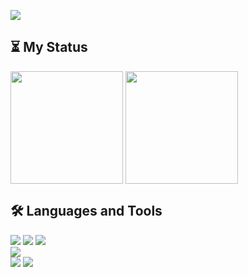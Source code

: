 <a href="https://github.com/DevWooHyeon"><img src="https://capsule-render.vercel.app/api?type=waving&height=250&color=gradient&section=header&text=iOS_Developer&fontSize=80&animation=twinkling"/></a>

## ⏳ My Status
<a href="https://github.com/DevWooHyeon"><img align="center" style="height:180px" src="https://github-readme-stats.vercel.app/api?username=DevWooHyeon&show_icons=true&count_private=true&theme=nord"/></a>
<a href="https://github.com/DevWooHyeon"><img align="center" style="height:180px" src="https://github-readme-stats.vercel.app/api/top-langs/?username=DevWooHyeon&layout=compact&theme=nord"/></a>

## 🛠 Languages and Tools
<img src="https://img.shields.io/badge/Swift-F05138?style=square&logo=swift&logoColor=white"/> <img src="https://img.shields.io/badge/UIKit-40AEF0?style=square&logo=Swift&logoColor=white"/> <img src="https://img.shields.io/badge/SwiftUI-0066FF?style=square&logo=Swift&logoColor=white"/>   
<img src="https://img.shields.io/badge/Python-3776AB?style=square&logo=Python&logoColor=white"/>   
<img src="https://img.shields.io/badge/Git-F05032?style=square&logo=Git&logoColor=white"/> <img src="https://img.shields.io/badge/GitHub-181717?style=square&logo=GitHub&logoColor=white"/> 
